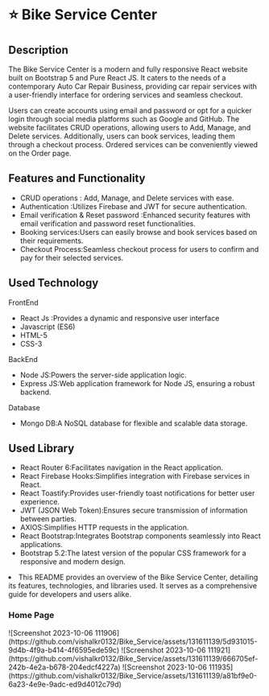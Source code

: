 # ⭐ Bike Service Center

<h2>Description</h2>
<p>
The Bike Service Center is a modern and fully responsive React website built on Bootstrap 5 and Pure React JS. It caters to the needs of a contemporary Auto Car Repair Business, providing car repair services with a user-friendly interface for ordering services and seamless checkout.

Users can create accounts using email and password or opt for a quicker login through social media platforms such as Google and GitHub. The website facilitates CRUD operations, allowing users to Add, Manage, and Delete services. Additionally, users can book services, leading them through a checkout process. Ordered services can be conveniently viewed on the Order page.
</p>

<h2>Features and Functionality</h2>

<ul> 
  <li> CRUD operations : Add, Manage, and Delete services with ease. </li>
  <li> Authentication :Utilizes Firebase and JWT for secure authentication. </li>
  <li> Email verification & Reset password :Enhanced security features with email verification and password reset functionalities.</li>
  <li> Booking services:Users can easily browse and book services based on their requirements. </li>
  <li> Checkout Process:Seamless checkout process for users to confirm and pay for their selected services. </li>
</ul>

<h2>Used Technology</h2>

<p>FrontEnd</p>

<ul> 
  <li>React Js :Provides a dynamic and responsive user interface</li>
  <li>Javascript (ES6)</li>
  <li>HTML-5</li>
  <li>CSS-3</li>
</ul>

<p>BackEnd</p>

<ul> 
  <li>Node JS:Powers the server-side application logic.</li>
  <li>Express JS:Web application framework for Node JS, ensuring a robust backend.</li>
</ul>
<p>Database</p>

<ul> 
  <li>Mongo DB:A NoSQL database for flexible and scalable data storage.</li>
</ul>

<h2>Used Library</h2>

<ul> 
  <li>React Router 6:Facilitates navigation in the React application.</li>
  <li>React Firebase Hooks:Simplifies integration with Firebase services in React.</li>
  <li>React Toastify:Provides user-friendly toast notifications for better user experience.</li>
  <li>JWT (JSON Web Token):Ensures secure transmission of information between parties.</li>
  <li>AXIOS:Simplifies HTTP requests in the application.</li>
  <li>React Bootstrap:Integrates Bootstrap components seamlessly into React applications.</li>
  <li>Bootstrap 5.2:The latest version of the popular CSS framework for a responsive and modern design.</li>
</ul>

  <li>This README provides an overview of the Bike Service Center, detailing its features, technologies, and libraries   used. It serves as a comprehensive guide for developers and users alike.</li>

  <h3>Home Page</h3>
  ![Screenshot 2023-10-06 111906](https://github.com/vishalkr0132/Bike_Service/assets/131611139/5d931015-9d4b-4f9a-b414-4f6595ede59c)
  ![Screenshot 2023-10-06 111921](https://github.com/vishalkr0132/Bike_Service/assets/131611139/666705ef-242b-4e2a-b678-204edcf4227a)
  ![Screenshot 2023-10-06 111935](https://github.com/vishalkr0132/Bike_Service/assets/131611139/a81bf9e0-6a23-4e9e-9adc-ed9d4012c79d)



